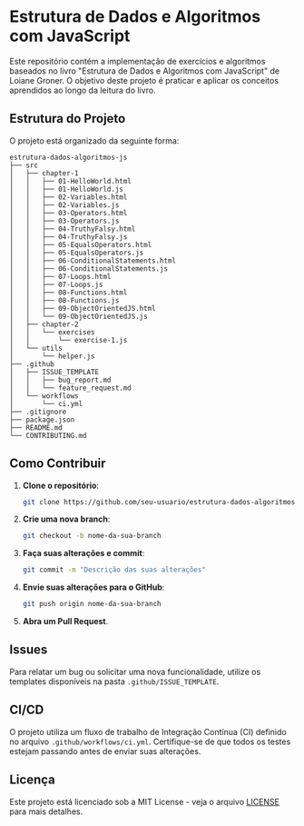 # Estrutura de Dados e Algoritmos com JavaScript

Este repositório contém a implementação de exercícios e algoritmos baseados no livro "Estrutura de Dados e Algoritmos com JavaScript" de Loiane Groner. O objetivo deste projeto é praticar e aplicar os conceitos aprendidos ao longo da leitura do livro.

## Estrutura do Projeto

O projeto está organizado da seguinte forma:

```
estrutura-dados-algoritmos-js
├── src
│   ├── chapter-1
│   │   ├── 01-HelloWorld.html
│   │   ├── 01-HelloWorld.js
│   │   ├── 02-Variables.html
│   │   ├── 02-Variables.js
│   │   ├── 03-Operators.html
│   │   ├── 03-Operators.js
│   │   ├── 04-TruthyFalsy.html
│   │   ├── 04-TruthyFalsy.js
│   │   ├── 05-EqualsOperators.html
│   │   ├── 05-EqualsOperators.js
│   │   ├── 06-ConditionalStatements.html
│   │   ├── 06-ConditionalStatements.js
│   │   ├── 07-Loops.html
│   │   ├── 07-Loops.js
│   │   ├── 08-Functions.html
│   │   ├── 08-Functions.js
│   │   ├── 09-ObjectOrientedJS.html
│   │   └── 09-ObjectOrientedJS.js
│   ├── chapter-2
│   │   └── exercises
│   │       └── exercise-1.js
│   └── utils
│       └── helper.js
├── .github
│   ├── ISSUE_TEMPLATE
│   │   ├── bug_report.md
│   │   └── feature_request.md
│   └── workflows
│       └── ci.yml
├── .gitignore
├── package.json
├── README.md
└── CONTRIBUTING.md
```

## Como Contribuir

1. **Clone o repositório**:
   ```bash
   git clone https://github.com/seu-usuario/estrutura-dados-algoritmos-js.git
   ```

2. **Crie uma nova branch**:
   ```bash
   git checkout -b nome-da-sua-branch
   ```

3. **Faça suas alterações e commit**:
   ```bash
   git commit -m "Descrição das suas alterações"
   ```

4. **Envie suas alterações para o GitHub**:
   ```bash
   git push origin nome-da-sua-branch
   ```

5. **Abra um Pull Request**.

## Issues

Para relatar um bug ou solicitar uma nova funcionalidade, utilize os templates disponíveis na pasta `.github/ISSUE_TEMPLATE`.

## CI/CD

O projeto utiliza um fluxo de trabalho de Integração Contínua (CI) definido no arquivo `.github/workflows/ci.yml`. Certifique-se de que todos os testes estejam passando antes de enviar suas alterações.

## Licença

Este projeto está licenciado sob a MIT License - veja o arquivo [LICENSE](LICENSE) para mais detalhes.